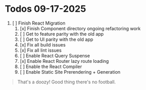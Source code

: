 # Todos 09-17-2025

1. [ ] Finish React Migration
   1. [x] Finish Component directory ongoing refactoring work  
   2. [ ] Get to feature parity with the old app
   3. [ ] Get to UI parity with the old app
   4. [x] Fix all build issues
   5. [x] Fix all lint issues
   6. [ ] Enable React Query Suspense
   7. [x] Enable React Router lazy route loading
   8. [ ] Enable the React Compiler
   9. [ ] Enable Static Site Prerendering + Generation

> That's a doozy! Good thing there's no football.
